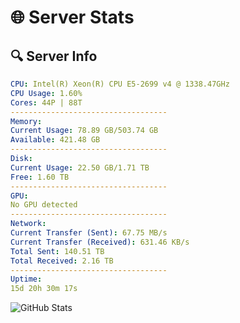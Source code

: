 # 🌐 Server Stats
## 🔍 Server Info
```yaml
CPU: Intel(R) Xeon(R) CPU E5-2699 v4 @ 1338.47GHz
CPU Usage: 1.60%
Cores: 44P | 88T
-----------------------------------
Memory:
Current Usage: 78.89 GB/503.74 GB
Available: 421.48 GB
-----------------------------------
Disk:
Current Usage: 22.50 GB/1.71 TB
Free: 1.60 TB
-----------------------------------
GPU:
No GPU detected
-----------------------------------
Network:
Current Transfer (Sent): 67.75 MB/s
Current Transfer (Received): 631.46 KB/s
Total Sent: 140.51 TB
Total Received: 2.16 TB
-----------------------------------
Uptime:
15d 20h 30m 17s
```
![GitHub Stats](https://img.shields.io/badge/Updated-2025-02-23_19:13:35-blue)